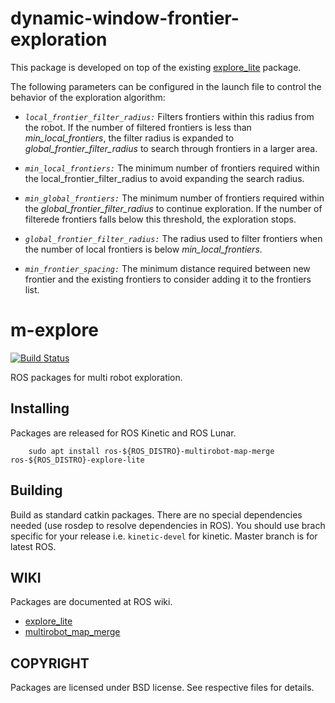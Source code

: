 # dynamic-window-frontier-exploration
This package is developed on top of the existing [explore_lite](https://wiki.ros.org/explore_lite) package.

The following parameters can be configured in the launch file to control the behavior of the exploration algorithm:

* _`local_frontier_filter_radius:`_ Filters frontiers within this radius from the robot. If the number of filtered frontiers is less than _min_local_frontiers_, the filter radius is expanded to _global_frontier_filter_radius_ to search through frontiers in a larger area.
  
* _`min_local_frontiers:`_ The minimum number of frontiers required within the local_frontier_filter_radius to avoid expanding the search radius.

* _`min_global_frontiers:`_ The minimum number of frontiers required within the _global_frontier_filter_radius_ to continue exploration. If the number of filterede frontiers falls below this threshold, the exploration stops.

* _`global_frontier_filter_radius:`_ The radius used to filter frontiers when the number of local frontiers is below _min_local_frontiers_.

* _`min_frontier_spacing:`_ The minimum distance required between new frontier and the existing frontiers to consider adding it to the frontiers list.


# m-explore

[![Build Status](http://build.ros.org/job/Kdev__m_explore__ubuntu_xenial_amd64/badge/icon)](http://build.ros.org/job/Kdev__m_explore__ubuntu_xenial_amd64)

ROS packages for multi robot exploration.

Installing
----------

Packages are released for ROS Kinetic and ROS Lunar.

```
	sudo apt install ros-${ROS_DISTRO}-multirobot-map-merge ros-${ROS_DISTRO}-explore-lite
```

Building
--------

Build as standard catkin packages. There are no special dependencies needed
(use rosdep to resolve dependencies in ROS). You should use brach specific for
your release i.e. `kinetic-devel` for kinetic. Master branch is for latest ROS.

WIKI
----

Packages are documented at ROS wiki.
* [explore_lite](http://wiki.ros.org/explore_lite)
* [multirobot_map_merge](http://wiki.ros.org/multirobot_map_merge)

COPYRIGHT
---------

Packages are licensed under BSD license. See respective files for details.

